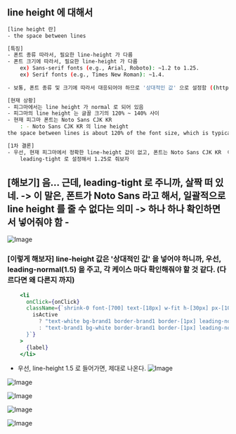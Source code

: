 


## line height 에 대해서 
``` bash
[line height 란]
- the space between lines 

[특징]
- 폰트 종류 따라서, 필요한 line-height 가 다름 
- 폰트 크기에 따라서, 필요한 line-height 가 다름 
	ex) Sans-serif fonts (e.g., Arial, Roboto): ~1.2 to 1.25.
	ex) Serif fonts (e.g., Times New Roman): ~1.4.
		
- 보통, 폰트 종류 및 크기에 따라서 대응되어야 하므로 '상대적인 값' 으로 설정함 ((https://velog.io/@ursr0706/line-height-%EC%86%8D%EC%84%B1)

[현재 상황]
- 피그마에서는 line height 가 normal 로 되어 있음 
- 피그마의 line height 는 글꼴 크기의 120% ~ 140% 사이
- 현재 피그마 폰트는 Noto Sans CJK KR 
	: - Noto Sans CJK KR 의 line height 
the space between lines is about 120% of the font size, which is typical for sans-serif fonts.

[1차 결론] 
- 우선, 현재 피그마에서 정확한 line-height 값이 없고, 폰트는 Noto Sans CJK KR  이므로, 
	leading-tight 로 설정해서 1.25로 줘보자

```


## [해보기] 음... 근데, leading-tight 로 주니까, 살짝 떠 있네. -> 이 말은, 폰트가 Noto Sans 라고 해서, 일괄적으로 line height 를 줄 수 없다는 의미 -> 하나 하나 확인하면서 넣어줘야 함 -

![Image](https://i.imgur.com/RtfQ6rp.png)


### [이렇게 해보자] line-height 값은 '상대적인 값' 을 넣어야 하니까, 우선, leading-normal(1.5) 을 주고, 각 케이스 마다 확인해줘야 할 것 같다. (다르다면 왜 다른지 까지)

```jsx
    <li
      onClick={onClick}
      className={`shrink-0 font-[700] text-[18px] w-fit h-[30px] px-[10px] rounded-[8px] cursor-pointer  ${
        isActive
          ? "text-white bg-brand1 border-brand1 border-[1px] leading-normal"
          : "text-brand1 bg-white border-brand1 border-[1px] leading-normal"
      }`}
    >
      {label}
    </li>
```

- 우선, line-height 1.5 로 들어가면, 제대로 나온다.
![Image](https://i.imgur.com/GfCOEfU.png)





![Image](https://i.imgur.com/6lV1Vj1.png)

![Image](https://i.imgur.com/cVpu09E.png)

![Image](https://i.imgur.com/6V5SpcZ.png)


![Image](https://i.imgur.com/uwwOo1Z.png)
